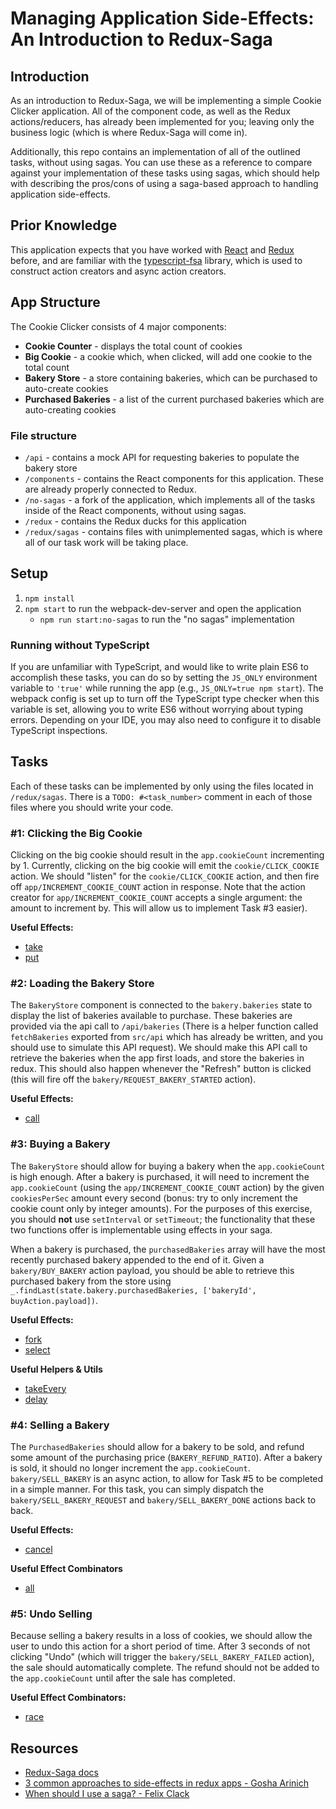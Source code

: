 # Managing Application Side-Effects: An Introduction to Redux-Saga

## Introduction

As an introduction to Redux-Saga, we will be implementing a simple Cookie Clicker application.
All of the component code, as well as the Redux actions/reducers, has already been implemented for you;
leaving only the business logic (which is where Redux-Saga will come in).

Additionally, this repo contains an implementation of all of the outlined tasks, without using sagas.
You can use these as a reference to compare against your implementation of these tasks using sagas,
which should help with describing the pros/cons of using a saga-based approach to handling application
side-effects.

## Prior Knowledge

This application expects that you have worked with [React](https://reactjs.org/) and [Redux](https://redux.js.org/) before, and are familiar with the [typescript-fsa](https://github.com/aikoven/typescript-fsa) library, which is used to construct action creators and async action creators.

## App Structure

The Cookie Clicker consists of 4 major components:

- **Cookie Counter** - displays the total count of cookies
- **Big Cookie** - a cookie which, when clicked, will add one cookie to the total count
- **Bakery Store** - a store containing bakeries, which can be purchased to auto-create cookies
- **Purchased Bakeries** - a list of the current purchased bakeries which are auto-creating cookies

### File structure
- `/api` - contains a mock API for requesting bakeries to populate the bakery store
- `/components` - contains the React components for this application. These are already properly connected to Redux.
- `/no-sagas` - a fork of the application, which implements all of the tasks inside of the React components, without using sagas.
- `/redux` - contains the Redux ducks for this application
- `/redux/sagas` - contains files with unimplemented sagas, which is where all of our task work will be taking place.

## Setup

1. `npm install`
2. `npm start` to run the webpack-dev-server and open the application
    - `npm run start:no-sagas` to run the "no sagas" implementation

### Running without TypeScript

If you are unfamiliar with TypeScript, and would like to write plain ES6 to accomplish these tasks, you can do so
by setting the `JS_ONLY` environment variable to `'true'` while running the app (e.g., `JS_ONLY=true npm start`). The webpack
config is set up to turn off the TypeScript type checker when this variable is set, allowing you to write ES6 without
worrying about typing errors. Depending on your IDE, you may also need to configure it to disable TypeScript inspections.

## Tasks

Each of these tasks can be implemented by only using the files located in `/redux/sagas`.
There is a `TODO: #<task_number>` comment in each of those files where you should write your code.

### #1: Clicking the Big Cookie

Clicking on the big cookie should result in the `app.cookieCount` incrementing by 1.
Currently, clicking on the big cookie will emit the `cookie/CLICK_COOKIE` action.
We should "listen" for the `cookie/CLICK_COOKIE` action, and then fire off `app/INCREMENT_COOKIE_COUNT` action in response. Note that the action creator for `app/INCREMENT_COOKIE_COUNT` accepts a single argument: the amount to increment by. This will allow us to implement Task #3 easier).

**Useful Effects:**
- [take](https://redux-saga.js.org/docs/api/#takepattern)
- [put](https://redux-saga.js.org/docs/api/#putaction)

### #2: Loading the Bakery Store

The `BakeryStore` component is connected to the `bakery.bakeries` state to display the list of bakeries available to purchase.
These bakeries are provided via the api call to `/api/bakeries` (There is a helper function called `fetchBakeries` exported from `src/api` which has already be written, and you should use to simulate this API request). We should make this API call to retrieve the bakeries when the app
first loads, and store the bakeries in redux. This should also happen whenever the "Refresh" button is clicked (this will fire off the `bakery/REQUEST_BAKERY_STARTED` action).

**Useful Effects:**
- [call](https://redux-saga.js.org/docs/api/#callfn-args)

### #3: Buying a Bakery

The `BakeryStore` should allow for buying a bakery when the `app.cookieCount` is high enough. After a bakery is purchased, it will need to
increment the `app.cookieCount` (using the `app/INCREMENT_COOKIE_COUNT` action) by the given `cookiesPerSec` amount every second (bonus:
try to only increment the cookie count only by integer amounts). For the purposes of this exercise, you should **not** use `setInterval` or `setTimeout`; the functionality that these two functions offer is implementable using effects in your saga. 

When a bakery is purchased, the `purchasedBakeries` array will have the most recently purchased bakery appended to the end of it. Given a `bakery/BUY_BAKERY` action payload, you should be able to retrieve this purchased bakery from the store using `_.findLast(state.bakery.purchasedBakeries, ['bakeryId', buyAction.payload])`.

**Useful Effects:**
- [fork](https://redux-saga.js.org/docs/api/#forkfn-args)
- [select](https://redux-saga.js.org/docs/api/#selectselector-args)

**Useful Helpers & Utils**
- [takeEvery](https://redux-saga.js.org/docs/api/#takeeverypattern-saga-args)
- [delay](https://redux-saga.js.org/docs/api/#delayms-val)

### #4: Selling a Bakery

The `PurchasedBakeries` should allow for a bakery to be sold, and refund some amount of the purchasing price (`BAKERY_REFUND_RATIO`).
After a bakery is sold, it should no longer increment the `app.cookieCount`. `bakery/SELL_BAKERY` is an async action, 
to allow for Task #5 to be completed in a simple manner. For this task, you can simply dispatch the `bakery/SELL_BAKERY_REQUEST`
and `bakery/SELL_BAKERY_DONE` actions back to back.

**Useful Effects:**
- [cancel](https://redux-saga.js.org/docs/api/#canceltask)

**Useful Effect Combinators**
- [all](https://redux-saga.js.org/docs/api/#alleffects---parallel-effects)

### #5: Undo Selling

Because selling a bakery results in a loss of cookies, we should allow the user to undo this action for a short period of time.
After 3 seconds of not clicking "Undo" (which will trigger the `bakery/SELL_BAKERY_FAILED` action), the sale should automatically complete. The refund should not be added to the `app.cookieCount`
until after the sale has completed.

**Useful Effect Combinators:**
- [race](https://redux-saga.js.org/docs/api/#raceeffects)

## Resources

- [Redux-Saga docs](https://redux-saga.js.org/)
- [3 common approaches to side-effects in redux apps - Gosha Arinich](https://goshakkk.name/redux-side-effect-approaches/)
- [When should I use a saga? - Felix Clack](https://medium.com/netscape/when-should-i-use-a-saga-708cb3c75e9a)
